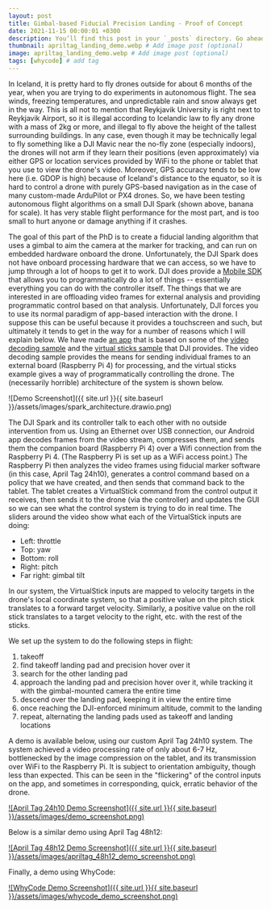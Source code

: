 ```yaml
---
layout: post
title: Gimbal-based Fiducial Precision Landing - Proof of Concept
date: 2021-11-15 00:00:01 +0300
description: You’ll find this post in your `_posts` directory. Go ahead and edit it and re-build the site to see your changes. # Add post description (optional)
thumbnail: apriltag_landing_demo.webp # Add image post (optional)
image: apriltag_landing_demo.webp # Add image post (optional)
tags: [whycode] # add tag
---
```


In Iceland, it is pretty hard to fly drones outside for about 6 months of the year, when you are trying to do experiments in autonomous flight.
The sea winds, freezing temperatures, and unpredictable rain and snow always get in the way.
This is all not to mention that Reykjavik University is right next to Reykjavik Airport, so it is illegal according to Icelandic law to fly any drone with a mass of 2kg or more, and illegal to fly above the height of the tallest surrounding buildings.
In any case, even though it may be technically legal to fly something like a DJI Mavic near the no-fly zone (especially indoors), the drones will not arm if they learn their positions (even approximately) via either GPS or location services provided by WiFi to the phone or tablet that you use to view the drone's video.
Moreover, GPS accuracy tends to be low here (i.e. GDOP is high) because of Iceland's distance to the equator, so it is hard to control a drone with purely GPS-based navigation as in the case of many custom-made ArduPilot or PX4 drones.
So, we have been testing autonomous flight algorithms on a small DJI Spark (shown above, banana for scale).
It has very stable flight performance for the most part, and is too small to hurt anyone or damage anything if it crashes. 

The goal of this part of the PhD is to create a fiducial landing algorithm that uses a gimbal to aim the camera at the marker for tracking, and can run on embedded hardware onboard the drone.
Unfortunately, the DJI Spark does not have onboard processing hardware that we can access, so we have to jump through a lot of hoops to get it to work.
DJI does provide a [Mobile SDK](https://developer.dji.com/api-reference/android-api/Components/SDKManager/DJISDKManager.html) that allows you to programmatically do a lot of things -- essentially everything you can do with the controller itself.
The things that we are interested in are offloading video frames for external analysis and providing programmatic control based on that analysis.
Unfortunately, DJI forces you to use its normal paradigm of app-based interaction with the drone.
I suppose this can be useful because it provides a touchscreen and such, but ultimately it tends to get in the way for a number of reasons which I will explain below.
We have made [an app](https://github.com/uzgit/Android-VideoStreamDecodingSample) that is based on some of the [video decoding sample](https://github.com/DJI-Mobile-SDK-Tutorials/Android-VideoStreamDecodingSample) and the [virtual sticks sample](https://github.com/dji-sdk/Mobile-SDK-Android/blob/master/Sample%20Code/app/src/main/java/com/dji/sdk/sample/demo/flightcontroller/VirtualStickView.java) that DJI provides.
The video decoding sample provides the means for sending individual frames to an external board (Raspberry Pi 4) for processing, and the virtual sticks example gives a way of programmatically controlling the drone.
The (necessarily horrible) architecture of the system is shown below.

![Demo Screenshot]({{ site.url }}{{ site.baseurl }}/assets/images/spark_architecture.drawio.png)

The DJI Spark and its controller talk to each other with no outside intervention from us.
Using an Ethernet over USB connection, our Android app decodes frames from the video stream, compresses them, and sends them the companion board (Raspberry Pi 4) over a Wifi connection from the Raspberry Pi 4. (The Raspberry Pi is set up as a WiFi access point.)
The Raspberry Pi then analyzes the video frames using fiducial marker software (in this case, April Tag 24h10), generates a control command based on a policy that we have created, and then sends that command back to the tablet.
The tablet creates a VirtualStick command from the control output it receives, then sends it to the drone (via the controller) and updates the GUI so we can see what the control system is trying to do in real time.
The sliders around the video show what each of the VirtualStick inputs are doing:

- Left: throttle
- Top: yaw
- Bottom: roll
- Right: pitch
- Far right: gimbal tilt

In our system, the VirtualStick inputs are mapped to velocity targets in the drone's local coordinate system, so that a positive value on the pitch stick translates to a forward target velocity.
Similarly, a positive value on the roll stick translates to a target velocity to the right, etc. with the rest of the sticks.

We set up the system to do the following steps in flight:

1. takeoff
2. find takeoff landing pad and precision hover over it
3. search for the other landing pad
4. approach the landing pad and precision hover over it, while tracking it with the gimbal-mounted camera the entire time
5. descend over the landing pad, keeping it in view the entire time
6. once reaching the DJI-enforced minimum altitude, commit to the landing
7. repeat, alternating the landing pads used as takeoff and landing locations

A demo is available below, using our custom April Tag 24h10 system.
The system achieved a video processing rate of only about 6-7 Hz, bottlenecked by the image compression on the tablet, and its transmission over WiFi to the Raspberry Pi.
It is subject to orientation ambiguity, though less than expected.
This can be seen in the "flickering" of the control inputs on the app, and sometimes in corresponding, quick, erratic behavior of the drone. 

[![April Tag 24h10 Demo Screenshot]({{ site.url }}{{ site.baseurl }}/assets/images/demo_screenshot.png)](https://vimeo.com/664863992)

Below is a similar demo using April Tag 48h12:

[![April Tag 48h12 Demo Screenshot]({{ site.url }}{{ site.baseurl }}/assets/images/apriltag_48h12_demo_screenshot.png)](https://vimeo.com/644394605)

Finally, a demo using WhyCode:

[![WhyCode Demo Screenshot]({{ site.url }}{{ site.baseurl }}/assets/images/whycode_demo_screenshot.png)](https://vimeo.com/688389732)
